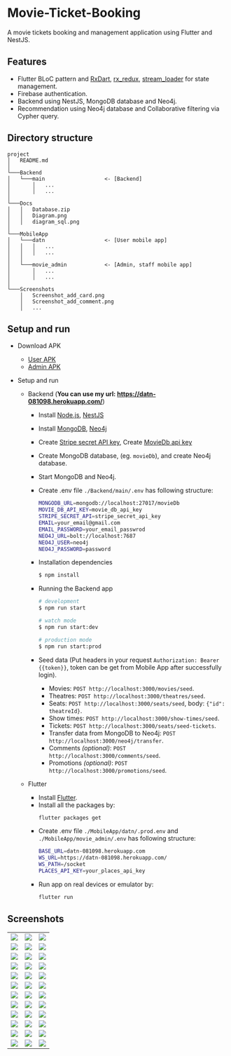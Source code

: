 # Movie-Ticket-Booking

A movie tickets booking and management application using Flutter and NestJS.

## Features

-   Flutter BLoC pattern and [RxDart](https://pub.dev/packages/rxdart), [rx_redux](https://pub.dev/packages/rx_redux), [stream_loader](https://pub.dev/packages/stream_loader) for state management.
-   Firebase authentication.
-   Backend using NestJS, MongoDB database and Neo4j.
-   Recommendation using Neo4j database and Collaborative filtering via Cypher query.

## Directory structure
```
project
│   README.md
│
└───Backend
│   └───main                   <- [Backend]
│       │   ...
│       │   ...
│   
└───Docs
│   │   Database.zip
│   │   Diagram.png
│   │   diagram_sql.png
│
└───MobileApp
│   └───datn                   <- [User mobile app]
│   │   │   ...
│   │   │   ...
│   │
│   └───movie_admin            <- [Admin, staff mobile app]
│       │   ...
│       │   ...
│
└───Screenshots
    │   Screenshot_add_card.png
    │   Screenshot_add_comment.png
    │   ...
```

## Setup and run

-   Download APK
    -   [User APK](https://github.com/hoc081098/DATN/blob/master/MobileApp/datn/build/app/outputs/flutter-apk/app-release.apk)
    -   [Admin APK](https://github.com/hoc081098/DATN/blob/master/MobileApp/movie_admin/build/app/outputs/flutter-apk/app-release.apk)
    
-   Setup and run
    -   Backend (**You can use my url: https://datn-081098.herokuapp.com/**)
        -	Install [Node.js](https://nodejs.org/en/download/), [NestJS](https://docs.nestjs.com/)
        -	Install [MongoDB](https://docs.mongodb.com/manual/installation/), [Neo4j](https://neo4j.com/docs/operations-manual/current/installation/windows/)
        -	Create [Stripe secret API key](https://stripe.com/docs/keys), Create [MovieDb api key](https://www.themoviedb.org/settings/api)
        -   Create MongoDB database, (eg. `movieDb`), and create Neo4j database.
        -   Start MongoDB and Neo4j.
        -   Create .env file `./Backend/main/.env` has following structure:
            ```bash
            MONGODB_URL=mongodb://localhost:27017/movieDb
            MOVIE_DB_API_KEY=movie_db_api_key
            STRIPE_SECRET_API=stripe_secret_api_key
            EMAIL=your_email@gmail.com
            EMAIL_PASSWORD=your_email_passwrod
            NEO4J_URL=bolt://localhost:7687
            NEO4J_USER=neo4j
            NEO4J_PASSWORD=password
            ```
        -   Installation dependencies
            ```bash
            $ npm install
            ```
            
        -   Running the Backend app
            ```bash
            # development
            $ npm run start
            
            # watch mode
            $ npm run start:dev
            
            # production mode
            $ npm run start:prod
            ```
        -   Seed data (Put headers in your request `Authorization: Bearer {{token}}`, token can be get from Mobile App after successfully login).
            -   Movies: `POST http://localhost:3000/movies/seed`.
            -   Theatres: `POST http://localhost:3000/theatres/seed`.
            -   Seats: `POST http://localhost:3000/seats/seed`, body: `{"id": theatreId}`.
            -   Show times: `POST http://localhost:3000/show-times/seed`.
            -   Tickets: `POST http://localhost:3000/seats/seed-tickets`.
            -   Transfer data from MongoDB to Neo4j: `POST http://localhost:3000/neo4j/transfer`.
            -   Comments _(optional)_: `POST http://localhost:3000/comments/seed`.
            -   Promotions _(optional)_: `POST http://localhost:3000/promotions/seed`.
            
    -   Flutter
        -   Install [Flutter](https://flutter.dev/docs/get-started/install).
        -   Install all the packages by: 
            ```bash
            flutter packages get
            ```
        -   Create .env file `./MobileApp/datn/.prod.env` and `./MobileApp/movie_admin/.env` has following structure:
            ```bash
            BASE_URL=datn-081098.herokuapp.com
            WS_URL=https://datn-081098.herokuapp.com/
            WS_PATH=/socket
            PLACES_API_KEY=your_places_api_key
            ```
        -   Run app on real devices or emulator by:
            ```bash
            flutter run
            ```
## Screenshots

|  |  |  |
| :---:  | :---:  | :---:  |
| ![](Screenshots/Screenshot_login1.png)            | ![](Screenshots/Screenshot_home0.png)               | ![](Screenshots/Screenshot_home1.png)             
| ![](Screenshots/Screenshot_home2.png)             | ![](Screenshots/Screenshot_home3.png)               | ![](Screenshots/Screenshot_home4.png)             
| ![](Screenshots/Screenshot_home5.png)             | ![](Screenshots/Screenshot_all.png)                 | ![](Screenshots/Screenshot_showtimes0.png) 
| ![](Screenshots/Screenshot_showtimes1.png)        | ![](Screenshots/Screenshot_showtimes2.png)          | ![](Screenshots/Screenshot_showtimes3.png)          
| ![](Screenshots/Screenshot_comments0.png)         | ![](Screenshots/Screenshot_comments1.png)           | ![](Screenshots/Screenshot_add_comment.png) 
| ![](Screenshots/Screenshot_movie_info0.png)       | ![](Screenshots/Screenshot_movie_info1.png)         | ![](Screenshots/Screenshot_movie_info2.png) 
| ![](Screenshots/Screenshot_seats0.png)            | ![](Screenshots/Screenshot_seats1.png)              | ![](Screenshots/Screenshot_combo.png) 
| ![](Screenshots/Screenshot_checkout0.png)         | ![](Screenshots/Screenshot_checkout1.png)           | ![](Screenshots/Screenshot_email.jpg)
| ![](Screenshots/Screenshot_cards.png)             | ![](Screenshots/Screenshot_add_card.png)            | ![](Screenshots/Screenshot_favorites.png)
| ![](Screenshots/Screenshot_notifications.png)     | ![](Screenshots/Screenshot_notificationbar.jpg)     | ![](Screenshots/Screenshot_profile.png)             
| ![](Screenshots/Screenshot_update_profile1.png)   | ![](Screenshots/Screenshot_search.png)              | ![](Screenshots/Screenshot_search_filter.png) 
| ![](Screenshots/Screenshot_search_result.png)     | ![](Screenshots/Screenshot_reservations.png)        | ![](Screenshots/Screenshot_ticket.png)             
